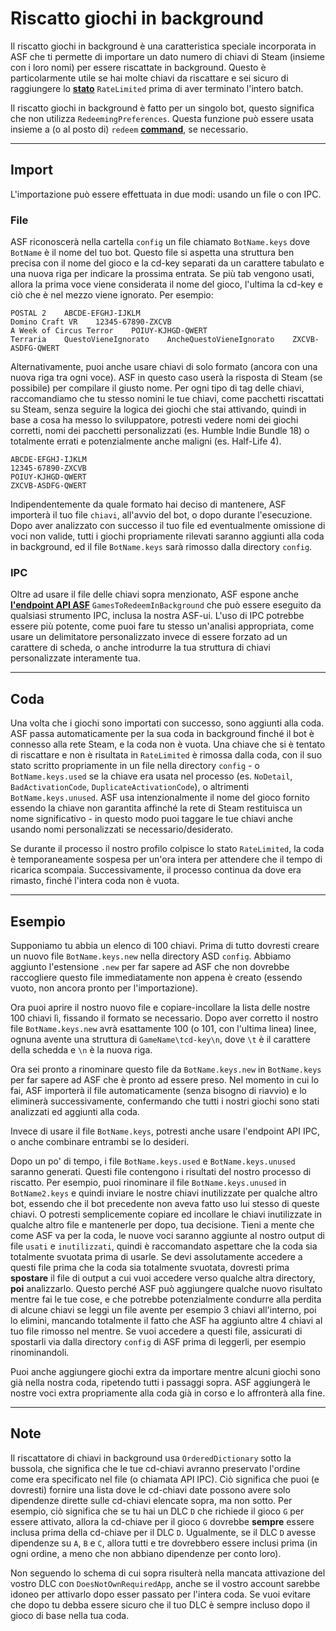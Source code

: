 # Riscatto giochi in background

Il riscatto giochi in background è una caratteristica speciale incorporata in ASF che ti permette di importare un dato numero di chiavi di Steam (insieme con i loro nomi) per essere riscattate in background. Questo è particolarmente utile se hai molte chiavi da riscattare e sei sicuro di raggiungere lo **[stato](https://github.com/JustArchiNET/ArchiSteamFarm/wiki/FAQ#what-is-the-meaning-of-status-when-redeeming-a-key)**  `RateLimited`  prima di aver terminato l'intero batch.

Il riscatto giochi in background è fatto per un singolo bot, questo significa che non utilizza `RedeemingPreferences`. Questa funzione può essere usata insieme a (o al posto di) `redeem` **[command](https://github.com/JustArchiNET/ArchiSteamFarm/wiki/Commands)**, se necessario.

---

## Import

L'importazione può essere effettuata in due modi: usando un file o con IPC.

### File

ASF riconoscerà nella cartella `config` un file chiamato `BotName.keys` dove `BotName` è il nome del tuo bot. Questo file si aspetta una struttura ben precisa con il nome del gioco e la cd-key separati da un carattere tabulato e una nuova riga per indicare la prossima entrata. Se più tab vengono usati, allora la prima voce viene considerata il nome del gioco, l'ultima la cd-key e ciò che è nel mezzo viene ignorato. Per esempio:

```text
POSTAL 2    ABCDE-EFGHJ-IJKLM
Domino Craft VR    12345-67890-ZXCVB
A Week of Circus Terror    POIUY-KJHGD-QWERT
Terraria    QuestoVieneIgnorato    AncheQuestoVieneIgnorato    ZXCVB-ASDFG-QWERT
```

Alternativamente, puoi anche usare chiavi di solo formato (ancora con una nuova riga tra ogni voce). ASF in questo caso userà la risposta di Steam (se possibile) per compilare il giusto nome. Per ogni tipo di tag delle chiavi, raccomandiamo che tu stesso nomini le tue chiavi, come pacchetti riscattati su Steam, senza seguire la logica dei giochi che stai attivando, quindi in base a cosa ha messo lo sviluppatore, potresti vedere nomi dei giochi corretti, nomi dei pacchetti personalizzati (es. Humble Indie Bundle 18) o totalmente errati e potenzialmente anche maligni (es. Half-Life 4).

```text
ABCDE-EFGHJ-IJKLM
12345-67890-ZXCVB
POIUY-KJHGD-QWERT
ZXCVB-ASDFG-QWERT
```

Indipendentemente da quale formato hai deciso di mantenere, ASF importerà il tuo file `chiavi`, all'avvio del bot, o dopo durante l'esecuzione. Dopo aver analizzato con successo il tuo file ed eventualmente omissione di voci non valide, tutti i giochi propriamente rilevati saranno aggiunti alla coda in background, ed il file `BotName.keys` sarà rimosso dalla directory `config`.

### IPC

Oltre ad usare il file delle chiavi sopra menzionato, ASF espone anche **[l'endpoint API ASF](https://github.com/JustArchiNET/ArchiSteamFarm/wiki/IPC#asf-api)** `GamesToRedeemInBackground` che può essere eseguito da qualsiasi strumento IPC, inclusa la nostra ASF-ui. L'uso di IPC potrebbe essere più potente, come puoi fare tu stesso un'analisi appropriata, come usare un delimitatore personalizzato invece di essere forzato ad un carattere di scheda, o anche introdurre la tua struttura di chiavi personalizzate interamente tua.

---

## Coda

Una volta che i giochi sono importati con successo, sono aggiunti alla coda. ASF passa automaticamente per la sua coda in background finché il bot è connesso alla rete Steam, e la coda non è vuota. Una chiave che si è tentato di riscattare e non è risultata in `RateLimited` è rimossa dalla coda, con il suo stato scritto propriamente in un file nella directory `config` - o `BotName.keys.used` se la chiave era usata nel processo (es. `NoDetail`, `BadActivationCode`, `DuplicateActivationCode`), o altrimenti `BotName.keys.unused`. ASF usa intenzionalmente il nome del gioco fornito essendo la chiave non garantita affinché la rete di Steam restituisca un nome significativo - in questo modo puoi taggare le tue chiavi anche usando nomi personalizzati se necessario/desiderato.

Se durante il processo il nostro profilo colpisce lo stato `RateLimited`, la coda è temporaneamente sospesa per un'ora intera per attendere che il tempo di ricarica scompaia. Successivamente, il processo continua da dove era rimasto, finché l'intera coda non è vuota.

---

## Esempio

Supponiamo tu abbia un elenco di 100 chiavi. Prima di tutto dovresti creare un nuovo file `BotName.keys.new` nella directory ASD `config`. Abbiamo aggiunto l'estensione `.new` per far sapere ad ASF che non dovrebbe raccogliere questo file immediatamente non appena è creato (essendo vuoto, non ancora pronto per l'importazione).

Ora puoi aprire il nostro nuovo file e copiare-incollare la lista delle nostre 100 chiavi lì, fissando il formato se necessario. Dopo aver corretto il nostro file `BotName.keys.new` avrà esattamente 100 (o 101, con l'ultima linea) linee, ognuna avente una struttura di `GameName\tcd-key\n`, dove `\t` è il carattere della schedda e `\n` è la nuova riga.

Ora sei pronto a rinominare questo file da `BotName.keys.new` in `BotName.keys` per far sapere ad ASF che è pronto ad essere preso. Nel momento in cui lo fai, ASF importerà il file automaticamente (senza bisogno di riavvio) e lo eliminerà successivamente, confermando che tutti i nostri giochi sono stati analizzati ed aggiunti alla coda.

Invece di usare il file `BotName.keys`, potresti anche usare l'endpoint API IPC, o anche combinare entrambi se lo desideri.

Dopo un po' di tempo, i file `BotName.keys.used` e `BotName.keys.unused` saranno generati. Questi file contengono i risultati del nostro processo di riscatto. Per esempio, puoi rinominare il file `BotName.keys.unused` in `BotName2.keys` e quindi inviare le nostre chiavi inutilizzate per qualche altro bot, essendo che il bot precedente non aveva fatto uso lui stesso di queste chiavi. O potresti semplicemente copiare ed incollare le chiavi inutilizzate in qualche altro file e mantenerle per dopo, tua decisione. Tieni a mente che come ASF va per la coda, le nuove voci saranno aggiunte al nostro output di file `usati` e `inutilizzati`, quindi è raccomandato aspettare che la coda sia totalmente svuotata prima di usarle. Se devi assolutamente accedere a questi file prima che la coda sia totalmente svuotata, dovresti prima **spostare** il file di output a cui vuoi accedere verso qualche altra directory, **poi** analizzarlo. Questo perché ASF può aggiungere qualche nuovo risultato mentre fai le tue cose, e che potrebbe potenzialmente condurre alla perdita di alcune chiavi se leggi un file avente per esempio 3 chiavi all'interno, poi lo elimini, mancando totalmente il fatto che ASF ha aggiunto altre 4 chiavi al tuo file rimosso nel mentre. Se vuoi accedere a questi file, assicurati di spostarli via dalla directory `config` di ASF prima di leggerli, per esempio rinominandoli.

Puoi anche aggiungere giochi extra da importare mentre alcuni giochi sono già nella nostra coda, ripetendo tutti i passaggi sopra. ASF aggiungerà le nostre voci extra propriamente alla coda già in corso e lo affronterà alla fine.

---

## Note

Il riscattatore di chiavi in background usa `OrderedDictionary` sotto la bussola, che significa che le tue cd-chiavi avranno preservato l'ordine come era specificato nel file (o chiamata API IPC). Ciò significa che puoi (e dovresti) fornire una lista dove le cd-chiavi date possono avere solo dipendenze dirette sulle cd-chiavi elencate sopra, ma non sotto. Per esempio, ciò significa che se tu hai un DLC `D` che richiede il gioco `G` per essere attivato, allora la cd-chiave per il gioco `G` dovrebbe **sempre** essere inclusa prima della cd-chiave per il DLC `D`. Ugualmente, se il DLC `D` avesse dipendenze su `A`, `B` e `C`, allora tutti e tre dovrebbero essere inclusi prima (in ogni ordine, a meno che non abbiano dipendenze per conto loro).

Non seguendo lo schema di cui sopra risulterà nella mancata attivazione del vostro DLC con `DoesNotOwnRequiredApp`, anche se il vostro account sarebbe idoneo per attivarlo dopo esser passato per l'intera coda. Se vuoi evitare che dopo tu debba essere sicuro che il tuo DLC è sempre incluso dopo il gioco di base nella tua coda.